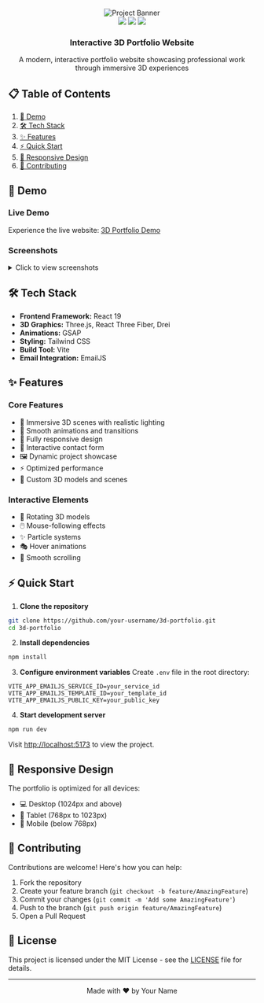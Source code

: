 <div align="center">
  <br />
  <img src="public/images/readme.png" alt="Project Banner">
  <br />

  <div>
    <img src="https://img.shields.io/badge/-Three.js-black?style=for-the-badge&logo=three.js&logoColor=white" />
    <img src="https://img.shields.io/badge/-GSAP-88CE02?style=for-the-badge&logo=greensock&logoColor=white" />
    <img src="https://img.shields.io/badge/-Tailwind_CSS-38B2AC?style=for-the-badge&logo=tailwind-css&logoColor=white" />
  </div>

  <h3 align="center">Interactive 3D Portfolio Website</h3>

  <div align="center">
    A modern, interactive portfolio website showcasing professional work through immersive 3D experiences
  </div>
</div>

## 📋 Table of Contents

1. [🎨 Demo](#demo)
2. [🛠️ Tech Stack](#tech-stack)
3. [✨ Features](#features)
4. [⚡ Quick Start](#quick-start)
5. [📱 Responsive Design](#responsive)
6. [🤝 Contributing](#contributing)

## 🎨 Demo <a name="demo"></a>

### Live Demo
Experience the live website: [3D Portfolio Demo](https://your-demo-link.com)

### Screenshots
<details>
<summary>Click to view screenshots</summary>

| Desktop View | Mobile View |
|-------------|-------------|
| ![Desktop](public/images/desktop.png) | ![Mobile](public/images/mobile.png) |

</details>

## 🛠️ Tech Stack <a name="tech-stack"></a>

- **Frontend Framework:** React 19
- **3D Graphics:** Three.js, React Three Fiber, Drei
- **Animations:** GSAP
- **Styling:** Tailwind CSS
- **Build Tool:** Vite
- **Email Integration:** EmailJS

## ✨ Features <a name="features"></a>

### Core Features

- 🎯 Immersive 3D scenes with realistic lighting
- 🌟 Smooth animations and transitions
- 📱 Fully responsive design
- 💌 Interactive contact form
- 🖼️ Dynamic project showcase
- ⚡ Optimized performance
- 🎨 Custom 3D models and scenes

### Interactive Elements

- 🔄 Rotating 3D models
- 🖱️ Mouse-following effects
- ✨ Particle systems
- 🎭 Hover animations
- 📜 Smooth scrolling

## ⚡ Quick Start <a name="quick-start"></a>

1. **Clone the repository**
```bash
git clone https://github.com/your-username/3d-portfolio.git
cd 3d-portfolio
```

2. **Install dependencies**
```bash
npm install
```

3. **Configure environment variables**
Create `.env` file in the root directory:
```env
VITE_APP_EMAILJS_SERVICE_ID=your_service_id
VITE_APP_EMAILJS_TEMPLATE_ID=your_template_id
VITE_APP_EMAILJS_PUBLIC_KEY=your_public_key
```

4. **Start development server**
```bash
npm run dev
```

Visit [http://localhost:5173](http://localhost:5173) to view the project.

## 📱 Responsive Design <a name="responsive"></a>

The portfolio is optimized for all devices:
- 💻 Desktop (1024px and above)
- 📱 Tablet (768px to 1023px)
- 📱 Mobile (below 768px)

## 🤝 Contributing <a name="contributing"></a>

Contributions are welcome! Here's how you can help:

1. Fork the repository
2. Create your feature branch (`git checkout -b feature/AmazingFeature`)
3. Commit your changes (`git commit -m 'Add some AmazingFeature'`)
4. Push to the branch (`git push origin feature/AmazingFeature`)
5. Open a Pull Request

## 📄 License

This project is licensed under the MIT License - see the [LICENSE](LICENSE) file for details.

---

<div align="center">
Made with ❤️ by Your Name
</div>
